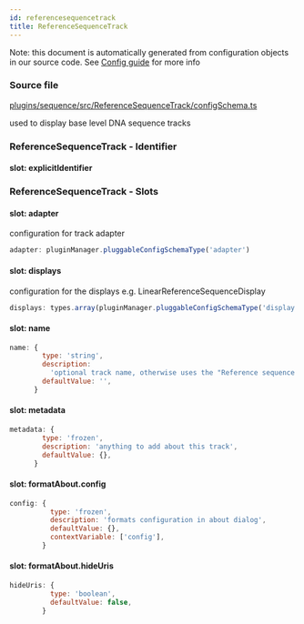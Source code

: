 ```yaml
---
id: referencesequencetrack
title: ReferenceSequenceTrack
---
```


Note: this document is automatically generated from configuration objects in our
source code. See [Config guide](/docs/config_guide) for more info

### Source file

[plugins/sequence/src/ReferenceSequenceTrack/configSchema.ts](https://github.com/GMOD/jbrowse-components/blob/main/plugins/sequence/src/ReferenceSequenceTrack/configSchema.ts)

used to display base level DNA sequence tracks

### ReferenceSequenceTrack - Identifier

#### slot: explicitIdentifier

### ReferenceSequenceTrack - Slots

#### slot: adapter

configuration for track adapter

```js
adapter: pluginManager.pluggableConfigSchemaType('adapter')
```

#### slot: displays

configuration for the displays e.g. LinearReferenceSequenceDisplay

```js
displays: types.array(pluginManager.pluggableConfigSchemaType('display'))
```

#### slot: name

```js
name: {
        type: 'string',
        description:
          'optional track name, otherwise uses the "Reference sequence (assemblyName)"',
        defaultValue: '',
      }
```

#### slot: metadata

```js
metadata: {
        type: 'frozen',
        description: 'anything to add about this track',
        defaultValue: {},
      }
```

#### slot: formatAbout.config

```js
config: {
          type: 'frozen',
          description: 'formats configuration in about dialog',
          defaultValue: {},
          contextVariable: ['config'],
        }
```

#### slot: formatAbout.hideUris

```js
hideUris: {
          type: 'boolean',
          defaultValue: false,
        }
```
